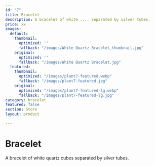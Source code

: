 ```yaml
---
id: "7"
title: Bracelet
description: A bracelet of white .... separated by silver tubes.
price: xx
images:
  default:
    thumbnail:
      optimized: ''
      fallback: "/images/White Quartz Bracelet_thumbnail.jpg"
    original:
      optimized: ''
      fallback: "/images/White Quartz Bracelet.jpg"
  featured:
    thumbnail:
      optimized: "/images/plant7-featured.webp"
      fallback: "/images/plant7-featured.jpg"
    original:
      optimized: "/images/plant7-featured-lg.webp"
      fallback: "/images/plant7-featured-lg.jpg"
category: bracelet
featured: false
section: Store
layout: product

---
```

# Bracelet

A bracelet of white quartz cubes separated by silver tubes.